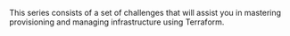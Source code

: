 This series consists of a set of challenges that will assist you in mastering provisioning and managing infrastructure using Terraform. 
